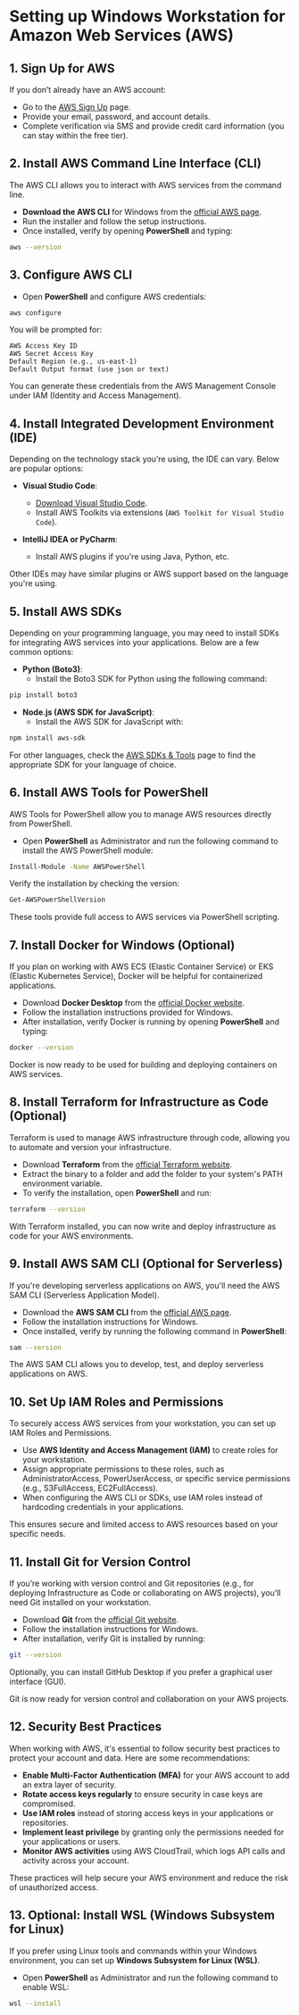 # Setting up Windows Workstation for Amazon Web Services (AWS)

## 1. Sign Up for AWS
If you don’t already have an AWS account:
- Go to the [AWS Sign Up](https://aws.amazon.com/) page.
- Provide your email, password, and account details.
- Complete verification via SMS and provide credit card information (you can stay within the free tier).

## 2. Install AWS Command Line Interface (CLI)
The AWS CLI allows you to interact with AWS services from the command line.

- **Download the AWS CLI** for Windows from the [official AWS page](https://aws.amazon.com/cli/).
- Run the installer and follow the setup instructions.
- Once installed, verify by opening **PowerShell** and typing:

```bash
aws --version
```

## 3. Configure AWS CLI
- Open **PowerShell** and configure AWS credentials:

```bash
aws configure
```

You will be prompted for:

    AWS Access Key ID
    AWS Secret Access Key
    Default Region (e.g., us-east-1)
    Default Output format (use json or text)

You can generate these credentials from the AWS Management Console under IAM (Identity and Access Management).

## 4. Install Integrated Development Environment (IDE)
Depending on the technology stack you’re using, the IDE can vary. Below are popular options:

- **Visual Studio Code**:
  - [Download Visual Studio Code](https://code.visualstudio.com/).
  - Install AWS Toolkits via extensions (`AWS Toolkit for Visual Studio Code`).

- **IntelliJ IDEA or PyCharm**:
  - Install AWS plugins if you're using Java, Python, etc.

Other IDEs may have similar plugins or AWS support based on the language you're using.

## 5. Install AWS SDKs
Depending on your programming language, you may need to install SDKs for integrating AWS services into your applications. Below are a few common options:

- **Python (Boto3)**:
  - Install the Boto3 SDK for Python using the following command:
```bash
pip install boto3
```

- **Node.js (AWS SDK for JavaScript)**:
  - Install the AWS SDK for JavaScript with:
```bash
npm install aws-sdk
```

For other languages, check the [AWS SDKs & Tools](https://aws.amazon.com/tools/) page to find the appropriate SDK for your language of choice.

## 6. Install AWS Tools for PowerShell
AWS Tools for PowerShell allow you to manage AWS resources directly from PowerShell.

- Open **PowerShell** as Administrator and run the following command to install the AWS PowerShell module:
  
```bash
Install-Module -Name AWSPowerShell
```

Verify the installation by checking the version:

```bash
Get-AWSPowerShellVersion
```

These tools provide full access to AWS services via PowerShell scripting.

## 7. Install Docker for Windows (Optional)
If you plan on working with AWS ECS (Elastic Container Service) or EKS (Elastic Kubernetes Service), Docker will be helpful for containerized applications.

- Download **Docker Desktop** from the [official Docker website](https://www.docker.com/products/docker-desktop).
- Follow the installation instructions provided for Windows.
- After installation, verify Docker is running by opening **PowerShell** and typing:

```bash
docker --version
```
Docker is now ready to be used for building and deploying containers on AWS services.

## 8. Install Terraform for Infrastructure as Code (Optional)
Terraform is used to manage AWS infrastructure through code, allowing you to automate and version your infrastructure.

- Download **Terraform** from the [official Terraform website](https://www.terraform.io/downloads).
- Extract the binary to a folder and add the folder to your system's PATH environment variable.
- To verify the installation, open **PowerShell** and run:

```bash
terraform --version
```

With Terraform installed, you can now write and deploy infrastructure as code for your AWS environments.

## 9. Install AWS SAM CLI (Optional for Serverless)
If you're developing serverless applications on AWS, you'll need the AWS SAM CLI (Serverless Application Model).

- Download the **AWS SAM CLI** from the [official AWS page](https://aws.amazon.com/serverless/sam/).
- Follow the installation instructions for Windows.
- Once installed, verify by running the following command in **PowerShell**:

```bash
sam --version
```
The AWS SAM CLI allows you to develop, test, and deploy serverless applications on AWS.

## 10. Set Up IAM Roles and Permissions
To securely access AWS services from your workstation, you can set up IAM Roles and Permissions.

- Use **AWS Identity and Access Management (IAM)** to create roles for your workstation.
- Assign appropriate permissions to these roles, such as AdministratorAccess, PowerUserAccess, or specific service permissions (e.g., S3FullAccess, EC2FullAccess).
- When configuring the AWS CLI or SDKs, use IAM roles instead of hardcoding credentials in your applications.

This ensures secure and limited access to AWS resources based on your specific needs.

## 11. Install Git for Version Control
If you’re working with version control and Git repositories (e.g., for deploying Infrastructure as Code or collaborating on AWS projects), you’ll need Git installed on your workstation.

- Download **Git** from the [official Git website](https://git-scm.com/).
- Follow the installation instructions for Windows.
- After installation, verify Git is installed by running:

```bash
git --version
```

Optionally, you can install GitHub Desktop if you prefer a graphical user interface (GUI).

Git is now ready for version control and collaboration on your AWS projects.

## 12. Security Best Practices
When working with AWS, it's essential to follow security best practices to protect your account and data. Here are some recommendations:

- **Enable Multi-Factor Authentication (MFA)** for your AWS account to add an extra layer of security.
- **Rotate access keys regularly** to ensure security in case keys are compromised.
- **Use IAM roles** instead of storing access keys in your applications or repositories.
- **Implement least privilege** by granting only the permissions needed for your applications or users.
- **Monitor AWS activities** using AWS CloudTrail, which logs API calls and activity across your account.

These practices will help secure your AWS environment and reduce the risk of unauthorized access.

## 13. Optional: Install WSL (Windows Subsystem for Linux)
If you prefer using Linux tools and commands within your Windows environment, you can set up **Windows Subsystem for Linux (WSL)**.

- Open **PowerShell** as Administrator and run the following command to enable WSL:

```bash
wsl --install
```


